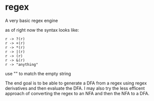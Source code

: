 # regex
A very basic regex engine

as of right now the syntax looks like:
```
r -> ?(r)
r -> +(r)
r -> *(r)
r -> |(r)
r -> (r)
r -> &(r)
r -> "anything"
```
use "" to match the empty string


The end goal is to be able to generate a DFA from a regex using regex derivatives and then evaluate the DFA. I may also try the less efficent approach of converting the regex to an NFA and then the NFA to a DFA. 